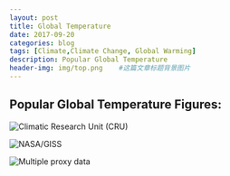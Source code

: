 ```yaml
---
layout: post
title: Global Temperature
date: 2017-09-20
categories: blog
tags: [Climate,Climate Change, Global Warming]
description: Popular Global Temperature
header-img: img/top.png    #这篇文章标题背景图片
---
```


## Popular Global Temperature Figures:

![Climatic Research Unit (CRU)](https://crudata.uea.ac.uk/~timo/diag/tempts_decadeblocks_global.png)

![NASA/GISS](https://data.giss.nasa.gov/gistemp/graphs/graph_data/Global_Mean_Estimates_based_on_Land_and_Ocean_Data/graph.png)

![Multiple proxy data](http://www2.sunysuffolk.edu/mandias/global_warming/images/mann_temperature_reconstruction.jpg)